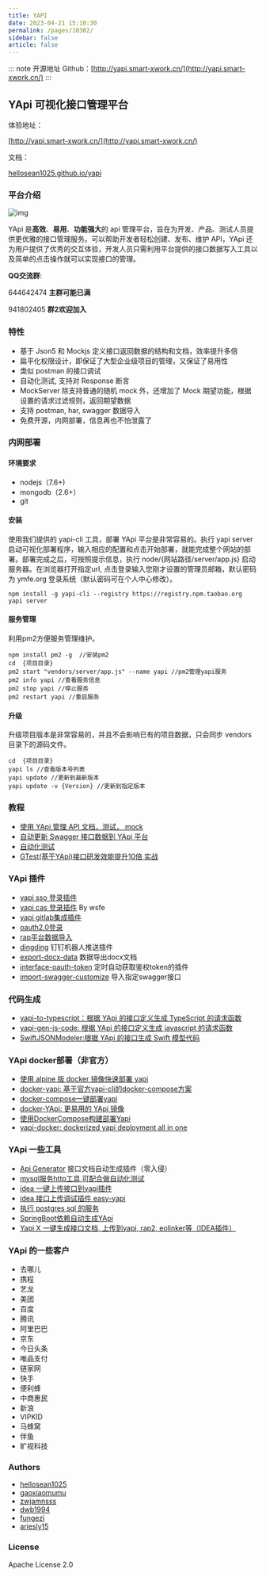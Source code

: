 ```yaml
---
title: YAPI
date: 2023-04-21 15:10:30
permalink: /pages/10302/
sidebar: false
article: false
---
```

::: note 开源地址
Github：[http://yapi.smart-xwork.cn/](http://yapi.smart-xwork.cn/)
::: 
## YApi 可视化接口管理平台

体验地址：

[http://yapi.smart-xwork.cn/](http://yapi.smart-xwork.cn/)

文档：

[hellosean1025.github.io/yapi](https://hellosean1025.github.io/yapi)

### 平台介绍

![img](/img/open/10302/05eae4021cd04ee67bbe875c07fbf965.jpg)

YApi 是**高效**、**易用**、**功能强大**的 api 管理平台，旨在为开发、产品、测试人员提供更优雅的接口管理服务。可以帮助开发者轻松创建、发布、维护 API，YApi 还为用户提供了优秀的交互体验，开发人员只需利用平台提供的接口数据写入工具以及简单的点击操作就可以实现接口的管理。

**QQ交流群**:

644642474 **主群可能已满**

941802405 **群2欢迎加入**

### 特性

- 基于 Json5 和 Mockjs 定义接口返回数据的结构和文档，效率提升多倍
- 扁平化权限设计，即保证了大型企业级项目的管理，又保证了易用性
- 类似 postman 的接口调试
- 自动化测试, 支持对 Response 断言
- MockServer 除支持普通的随机 mock 外，还增加了 Mock 期望功能，根据设置的请求过滤规则，返回期望数据
- 支持 postman, har, swagger 数据导入
- 免费开源，内网部署，信息再也不怕泄露了

### 内网部署

#### 环境要求

- nodejs（7.6+)
- mongodb（2.6+）
- git

#### 安装

使用我们提供的 yapi-cli 工具，部署 YApi 平台是非常容易的。执行 yapi server 启动可视化部署程序，输入相应的配置和点击开始部署，就能完成整个网站的部署。部署完成之后，可按照提示信息，执行 node/{网站路径/server/app.js} 启动服务器。在浏览器打开指定url, 点击登录输入您刚才设置的管理员邮箱，默认密码为 ymfe.org 登录系统（默认密码可在个人中心修改）。

```
npm install -g yapi-cli --registry https://registry.npm.taobao.org
yapi server
```

#### 服务管理

利用pm2方便服务管理维护。

```
npm install pm2 -g  //安装pm2
cd  {项目目录}
pm2 start "vendors/server/app.js" --name yapi //pm2管理yapi服务
pm2 info yapi //查看服务信息
pm2 stop yapi //停止服务
pm2 restart yapi //重启服务
```

#### 升级

升级项目版本是非常容易的，并且不会影响已有的项目数据，只会同步 vendors 目录下的源码文件。

```
cd  {项目目录}
yapi ls //查看版本号列表
yapi update //更新到最新版本
yapi update -v {Version} //更新到指定版本
```

### 教程

- [使用 YApi 管理 API 文档，测试， mock](https://juejin.im/post/5acc879f6fb9a028c42e8822)
- [自动更新 Swagger 接口数据到 YApi 平台](https://juejin.im/post/5af500e251882567096140dd)
- [自动化测试](https://juejin.im/post/5a388892f265da430e4f4681)
- [GTest(基于YApi)接口研发效能提升10倍 实战](https://mp.weixin.qq.com/s/z66f7bRX8aAOppAtBIB7Uw)

### YApi 插件

- [yapi sso 登录插件](https://github.com/YMFE/yapi-plugin-qsso)
- [yapi cas 登录插件](https://github.com/wsfe/yapi-plugin-cas) By wsfe
- [yapi gitlab集成插件](https://github.com/cyj0122/yapi-plugin-gitlab)
- [oauth2.0登录](https://github.com/xwxsee2014/yapi-plugin-oauth2)
- [rap平台数据导入](https://github.com/wxxcarl/yapi-plugin-import-rap)
- [dingding](https://github.com/zgs225/yapi-plugin-dding) 钉钉机器人推送插件
- [export-docx-data](https://github.com/inceptiongt/Yapi-plugin-export-docx-data) 数据导出docx文档
- [interface-oauth-token](https://github.com/shouldnotappearcalm/yapi-plugin-interface-oauth2-token) 定时自动获取鉴权token的插件
- [import-swagger-customize](https://github.com/follow-my-heart/yapi-plugin-import-swagger-customize) 导入指定swagger接口

### 代码生成

- [yapi-to-typescript：根据 YApi 的接口定义生成 TypeScript 的请求函数](https://github.com/fjc0k/yapi-to-typescript)
- [yapi-gen-js-code: 根据 YApi 的接口定义生成 javascript 的请求函数](https://github.com/hellosean1025/yapi-gen-js-code)
- [SwiftJSONModeler:根据 YApi 的接口生成 Swift 模型代码](https://github.com/CodeOcenS/SwiftJSONModeler)

### YApi docker部署（非官方）

- [使用 alpine 版 docker 镜像快速部署 yapi](https://www.jianshu.com/p/a97d2efb23c5)
- [docker-yapi: 基于官方yapi-cli的docker-compose方案](https://github.com/Ryan-Miao/docker-yapi)
- [docker-compose一键部署yapi](https://github.com/jinfeijie/yapi)
- [docker-YApi: 更易用的 YApi 镜像](https://github.com/fjc0k/docker-YApi)
- [使用DockerCompose构建部署Yapi](https://github.com/MyHerux/daily-code/blob/master/Program/工具篇/Yapi/使用DockerCompose构建部署Yapi.md)
- [yapi-docker: dockerized yapi deployment all in one](https://github.com/williamlsh/yapi-docker)

### YApi 一些工具

- [Api Generator](https://github.com/Forgus/api-generator) 接口文档自动生成插件（零入侵）
- [mysql服务http工具,可配合做自动化测试](https://github.com/hellosean1025/http-mysql-server)
- [idea 一键上传接口到yapi插件](https://github.com/diwand/YapiIdeaUploadPlugin)
- [idea 接口上传调试插件 easy-yapi](https://easyyapi.com/)
- [执行 postgres sql 的服务](https://github.com/shouldnotappearcalm/http-postgres-server)
- [SpringBoot依赖自动生成YApi](https://github.com/NoBugBoy/YDoc)
- [Yapi X 一键生成接口文档, 上传到yapi, rap2, eolinker等（IDEA插件）](https://github.com/jetplugins/yapix)

### YApi 的一些客户

- 去哪儿
- 携程
- 艺龙
- 美团
- 百度
- 腾讯
- 阿里巴巴
- 京东
- 今日头条
- 唯品支付
- 链家网
- 快手
- 便利蜂
- 中商惠民
- 新浪
- VIPKID
- 马蜂窝
- 伴鱼
- 旷视科技

### Authors

- [hellosean1025](https://github.com/hellosean1025)
- [gaoxiaomumu](https://github.com/gaoxiaomumu)
- [zwjamnsss](https://github.com/amnsss)
- [dwb1994](https://github.com/dwb1994)
- [fungezi](https://github.com/fungezi)
- [ariesly15](https://github.com/ariesly15)

### License

Apache License 2.0